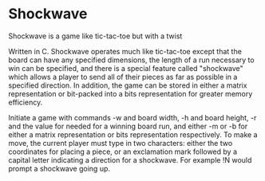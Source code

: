 # Shockwave
Shockwave is a game like tic-tac-toe but with a twist

Written in C. Shockwave operates much like tic-tac-toe except that the board can have any specified dimensions, the length of a run necessary to win
can be specified, and there is a special feature called "shockwave" which allows a player to send all of their pieces as far as possible in a specified direction.
In addition, the game can be stored in either a matrix representation or bit-packed into a bits representation for greater memory efficiency. 

Initiate a game with commands -w and board width, -h and board height, -r and the value for needed for a winning board run, and either -m or -b for either a matrix
representation or bits representation respectively. To make a move, the current player must type in two characters: either the two coordinates for placing a piece,
or an exclamation mark followed by a capital letter indicating a direction for a shockwave. For example !N would prompt a shockwave going up. 
